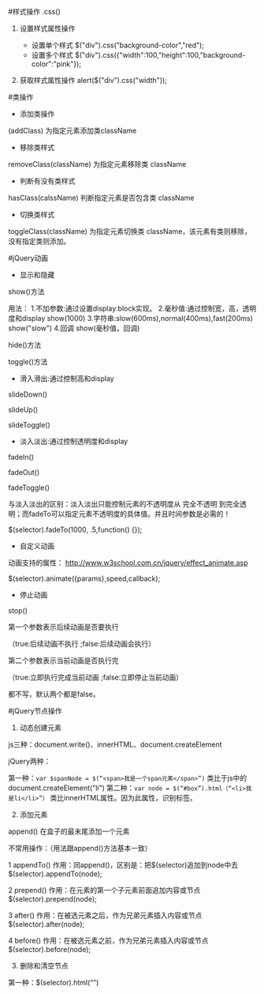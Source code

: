 #样式操作  .css()
1. 设置样式属性操作
    - 设置单个样式
        $("div").css("background-color","red");
    - 设置多个样式
        $("div").css({"width":100,"height":100,"background-color":"pink"});
    
2. 获取样式属性操作
alert($("div").css("width"));    



#类操作

- 添加类操作

(addClass) 为指定元素添加类className

- 移除类样式

removeClass(className) 为指定元素移除类 className

- 判断有没有类样式

hasClass(calssName) 判断指定元素是否包含类 className

- 切换类样式

toggleClass(className) 为指定元素切换类 className，该元素有类则移除，没有指定类则添加。



#jQuery动画

- 显示和隐藏

show()方法

用法：
1.不加参数:通过设置display:block实现。
2.毫秒值:通过控制宽，高，透明度和display
show(1000)
3.字符串:slow(600ms),normal(400ms),fast(200ms)
show("slow")
4.回调
show(毫秒值，回调)


hide()方法

toggle()方法


- 滑入滑出:通过控制高和display

slideDown()

slideUp()

slideToggle()


- 淡入淡出:通过控制透明度和display

fadeIn()

fadeOut()

fadeToggle()

与淡入淡出的区别：淡入淡出只能控制元素的不透明度从 完全不透明 到完全透明；而fadeTo可以指定元素不透明度的具体值。并且时间参数是必需的！

$(selector).fadeTo(1000, .5,function() {});




- 自定义动画

动画支持的属性：
	http://www.w3school.com.cn/jquery/effect_animate.asp

$(selector).animate({params},speed,callback);





- 停止动画

stop()

 第一个参数表示后续动画是否要执行

（true:后续动画不执行  ;false:后续动画会执行）

第二个参数表示当前动画是否执行完

（true:立即执行完成当前动画  ;false:立即停止当前动画）

都不写，默认两个都是false。





#jQuery节点操作

1. 动态创建元素

js三种：document.write()、innerHTML、document.createElement

jQuery两种：

第一种：`var $spanNode = $(“<span>我是一个span元素</span>”)`
类比于js中的document.createElement("li")
第二种：`var node = $(“#box”).html（“<li>我是li</li>”）`
类比innerHTML属性。因为此属性，识别标签。


2. 添加元素

append()      在盒子的最末尾添加一个元素

不常用操作：（用法跟append()方法基本一致）

1 appendTo()
作用：同append()，区别是：把$(selector)追加到node中去
$(selector).appendTo(node);

2 prepend()
作用：在元素的第一个子元素前面追加内容或节点
$(selector).prepend(node);

3 after()
作用：在被选元素之后，作为兄弟元素插入内容或节点
$(selector).after(node);

4 before()
作用：在被选元素之前，作为兄弟元素插入内容或节点
$(selector).before(node);


3. 删除和清空节点

第一种：$(selector).html(“”)





